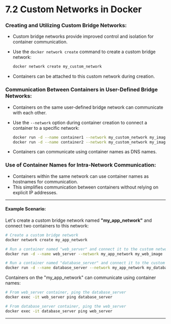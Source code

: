 # 7.2 Custom Networks in Docker

### **Creating and Utilizing Custom Bridge Networks:**

- Custom bridge networks provide improved control and isolation for container communication.
- Use the `docker network create` command to create a custom bridge network:

  ```bash
  docker network create my_custom_network
  ```

- Containers can be attached to this custom network during creation.

### **Communication Between Containers in User-Defined Bridge Networks:**

- Containers on the same user-defined bridge network can communicate with each other.
- Use the `--network` option during container creation to connect a container to a specific network:

  ```bash
  docker run -d --name container1 --network my_custom_network my_image
  docker run -d --name container2 --network my_custom_network my_image
  ```

- Containers can communicate using container names as DNS names.

### **Use of Container Names for Intra-Network Communication:**

- Containers within the same network can use container names as hostnames for communication.
- This simplifies communication between containers without relying on explicit IP addresses.

---

#### Example Scenario:

Let's create a custom bridge network named **"my_app_network"** and connect two containers to this network:

```bash
# Create a custom bridge network
docker network create my_app_network
```

```bash
# Run a container named "web_server" and connect it to the custom network
docker run -d --name web_server --network my_app_network my_web_image

# Run a container named "database_server" and connect it to the custom network
docker run -d --name database_server --network my_app_network my_database_image
```

Containers on the "my_app_network" can communicate using container names:

```bash
# From web_server container, ping the database_server
docker exec -it web_server ping database_server
```

```bash
# From database_server container, ping the web_server
docker exec -it database_server ping web_server
```

---
